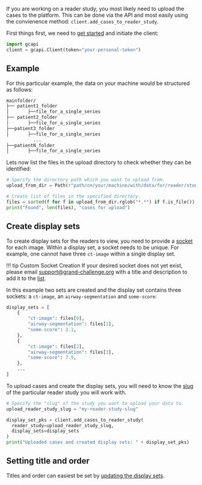 If you are working on a reader study, you most likely need to upload the cases to the platform. This can be done via the API and most easily using the convienence method: `client.add_cases_to_reader_study`.

First things first, we need to [get started](../getting-started.md) and initiate the client:

```Python
import gcapi
client = gcapi.Client(token="your-personal-token")
```


## Example
For this particular example, the data on your machine would be structured as follows:

```bash
mainfolder/
├── patient1_folder
│		├──file_for_a_single_series
├── patient2_folder
│		├──file_for_a_single_series
├──patient3_folder
│		├──file_for_a_single_series
          ...
├──patientN_folder
│		├──file_for_a_single_series
```

Lets now list the files in the upload directory to check whether they can be identified:
```python
# Specify the directory path which you want to upload from.
upload_from_dir = Path(r"path/on/your/machine/with/data/for/reader/study")

# Create list of files in the specified directory.
files = sorted(f for f in upload_from_dir.rglob("*.*") if f.is_file())
print("Found", len(files), "cases for upload")
```


## Create display sets

To create display sets for the readers to view, you need to provide a [socket](https://grand-challenge.org/documentation/interfaces/) for each image. Within a display set, a socket needs to be unique. For example, one cannot have three `ct-image` within a single display set.

!!! tip Custom Socket Creation
     If your desired socket does not yet exist, please email [support@grand-challenge.org](mailto:support@grand-challenge.org) with a title and description to add it to the [list](https://grand-challenge.org/components/interfaces/reader-studies/).

In this example two sets are created and the display set contains three sockets: a `ct-image`, an `airway-segmentation` and `some-score`:

```python
display_sets = [
    {
        "ct-image": files[0],
        "airway-segmentation": files[1],
        "some-score": 2.1,
    },
    {
        "ct-image": files[2],
        "airway-segmentation": files[3],
        "some-score": 7.9,
    },
    ...
]
```

To upload cases and create the display sets, you will need to know the [slug](../getting-started.md#slugs) of the particular reader study you will work with.

```python
# Specify the "slug" of the study you want to upload your data to.
upload_reader_study_slug = "my-reader-study-slug"

display_set_pks = client.add_cases_to_reader_study(
  reader_study=upload_reader_study_slug,
  display_sets=display_sets
)
print("Uploaded cases and created display sets: " + display_set_pks)
```

## Setting title and order

Titles and order can easiest be set by [updating the display sets](../reader_study/update_display_sets.md#update-the-content-of-display-sets).
